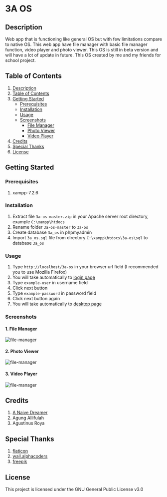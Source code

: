 # 3A OS

## Description

Web app that is functioning like general OS but with few limitations compare to native OS. This web app have file manager with basic file manager function, video player and photo viewer. This OS is still in beta version and will have a lot of update in future. This OS created by 
me and my friends for school project.

## Table of Contents

1. [Description](#description)
2. [Table of Contents](#table-of-contents)
3. [Getting Started](#getting-started)
   - [Prerequisites](#prerequisites)
   - [Installation](#installation)
   - [Usage](#usage)
   - [Screenshots](#screenshots)
     - [File Manager](#1-file-manager)
     - [Photo Viewer](#2-photo-viewer)
     - [Video Player](#3-video-player)
4. [Credits](#credits)
5. [Special Thanks](#special-thanks)
6. [License](#license)

## Getting Started

### Prerequisites

1. xampp-7.2.6

### Installation

1. Extract file ```3a-os-master.zip``` in your Apache server root directory, example ```C:\xampp\htdocs```
2. Rename folder ```3a-os-master``` to ```3a-os```
3. Create database ```3a_os``` in phpmyadmin
4. Import ```3a_os.sql``` file from directory ```C:\xampp\htdocs\3a-os\sql``` to database ```3a_os```

### Usage

1. Type ```http://localhost/3a-os``` in your browser url field (I recommended you to use Mozilla Firefox)
2. You will take automatically to [login page](http://localhost/3a-os/page/sign-in)
3. Type ```example-user``` in username field
4. Click next button
5. Type ```example-password``` in password field
6. Click next button again
7. You will take automatically to [desktop page](http://localhost/3a-os/page/desktop)

### Screenshots

#### 1. File Manager

![file-manager](https://justanaivedreamer.files.wordpress.com/2018/07/file-manager.png)

#### 2. Photo Viewer

![file-manager](https://justanaivedreamer.files.wordpress.com/2018/07/photo-viewer.png)

#### 3. Video Player

![file-manager](https://justanaivedreamer.files.wordpress.com/2018/07/video-player.png)

## Credits

1. [A Naive Dreamer](https://github.com/A-Naive-Dreamer)
2. Agung Allifulah
3. Agustinus Roya

## Special Thanks
1. [flaticon](https://www.flaticon.com)
2. [wall.alphacoders](https://wall.alphacoders.com)
3. [freepik](https://www.freepik.com)

## License

This project is licensed under the GNU General Public License v3.0
